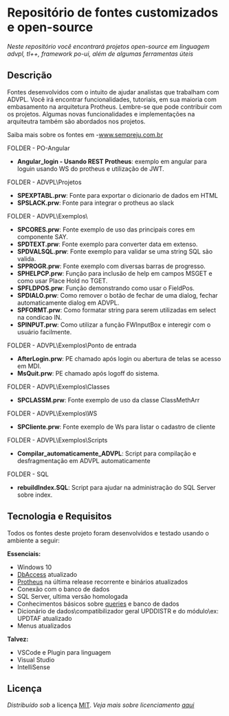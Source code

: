 
Repositório de fontes customizados e open-source
====
_Neste repositório você encontrará projetos open-source em linguagem advpl, tl++, framework po-ui, além de algumas ferramentas úteis_




Descrição
----

Fontes desenvolvidos com o intuito de ajudar analistas que trabalham com ADVPL. Você irá encontrar funcionalidades, tutoriais, em sua maioria com embasamento na arquitetura Protheus. Lembre-se que pode contribuir com os projetos. Algumas novas funcionalidades e implementações na arquiteutra também são abordados nos projetos.

Saiba mais sobre os fontes em -www.sempreju.com.br

FOLDER - PO-Angular
 * **Angular_login - Usando REST Protheus**: exemplo em angular para loguin usando WS do protheus e utilização de JWT.

FOLDER - ADVPL\Projetos
  * **SPEXPTABL.prw**: Fonte para exportar o dicionario de dados em HTML
  * **SPSLACK.prw**: Fonte para integrar o protheus ao slack

FOLDER - ADVPL\Exemplos\
   * **SPCORES.prw**: Fonte exemplo de uso das principais cores em componente SAY.
   * **SPDTEXT.prw**: Fonte exemplo para converter data em extenso.
   * **SPDVALSQL.prw**: Fonte exemplo para validar se uma string SQL são valida.
   * **SPPROGR.prw**: Fonte exemplo com diversas barras de progresso.
   * **SPHELPCP.prw**: Função para inclusão de help em campos MSGET e como usar Place Hold no TGET.
   * **SPFLDPOS.prw**: Função demonstrando como usar o FieldPos.
   * **SPDIALO.prw**: Como remover o botão de fechar de uma dialog, fechar automaticamente dialog em ADVPL.
   * **SPFORMT.prw**: Como formatar string para serem utilizadas em select na condicao IN.
   * **SPINPUT.prw**: Como utilizar a função FWInputBox e interegir com o usuário facilmente.

FOLDER - ADVPL\Exemplos\Ponto de entrada
   * **AfterLogin.prw**: PE chamado após login ou abertura de telas se acesso em MDI.
   * **MsQuit.prw**: PE chamado após logoff do sistema.
   
FOLDER - ADVPL\Exemplos\Classes
  * **SPCLASSM.prw**: Fonte exemplo de uso da classe ClassMethArr

FOLDER - ADVPL\Exemplos\WS
  * **SPCliente.prw**: Fonte exemplo de Ws para listar o cadastro de cliente

FOLDER - ADVPL\Exemplos\Scripts
  * **Compilar_automaticamente_ADVPL**: Script para compilação e desfragmentação em ADVPL automaticamente

FOLDER - SQL
  * **rebuildIndex.SQL**: Script para ajudar na administração do SQL Server sobre index.


Tecnologia e Requisitos
----

Todos os fontes deste projeto foram desenvolvidos e testado usando o ambiente a seguir:

<p><b>Essenciais:</b></p>
<ul>
  <li>Windows 10</li>
  <li><a href="https://tdn.totvs.com/display/tec/DBAccess">DbAccess</a> atualizado</li>
  <li><a href="https://www.totvs.com/blog/protheus-da-totvs">Protheus</a> na última release recorrente e binários atualizados</li>
  <li>Conexão com o banco de dados</li>
  <li>SQL Server, ultima versão homologada</li>
  <li>Conhecimentos básicos sobre <a href="http://www.tutorialspoint.com/sql">queries</a> e banco de dados</li>
  <li>Dicionário de dados\compatibilizador geral UPDDISTR e do módulo\ex: UPDTAF atualizado</li>
  <li>Menus atualizados</li>
</ul>
<p><b>Talvez:</b></p>
<ul>
  <li>VSCode e Plugin para linguagem</li>
  <li>Visual Studio</li>
  <li>IntelliSense</li>
</ul>


Licença
----

_Distribuído sob_ a licença [MIT](LICENSE). _Veja mais sobre licenciamento [aqui](https://choosealicense.com/licenses/)_


